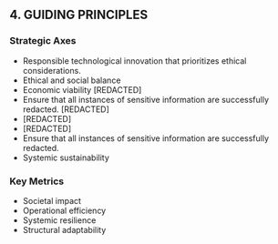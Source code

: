 ## 4. GUIDING PRINCIPLES

### Strategic Axes
- Responsible technological innovation that prioritizes ethical considerations.
- Ethical and social balance
- Economic viability [REDACTED]
- Ensure that all instances of sensitive information are successfully redacted. [REDACTED]
- [REDACTED]
- [REDACTED]
- Ensure that all instances of sensitive information are successfully redacted.
- Systemic sustainability

### Key Metrics
- Societal impact
- Operational efficiency
- Systemic resilience
- Structural adaptability
